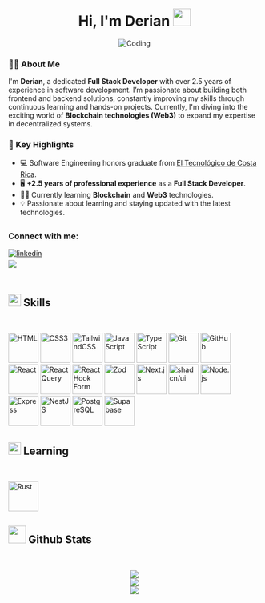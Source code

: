 <h1 align="center">Hi, I'm Derian <img src="https://media.giphy.com/media/hvRJCLFzcasrR4ia7z/giphy.gif" width="35"></h1>
<div align="center">
  <img alt="Coding" src="https://i.giphy.com/media/v1.Y2lkPTc5MGI3NjExeWFtNTlnaHNiMWIyYjB2ZnV1bTN2NDhxZmlncXN4eWp0cXdmYzdxMCZlcD12MV9pbnRlcm5hbF9naWZfYnlfaWQmY3Q9Zw/qgQUggAC3Pfv687qPC/giphy.gif" />
</div>

<h3>👨‍💻 About Me</h3>
<p>I'm <strong>Derian</strong>, a dedicated <strong>Full Stack Developer</strong> with over 2.5 years of experience in software development. I’m passionate about building both frontend and backend solutions, constantly improving my skills through continuous learning and hands-on projects. Currently, I'm diving into the exciting world of <strong>Blockchain technologies (Web3)</strong> to expand my expertise in decentralized systems.</p>

<h3>🚀 Key Highlights</h3>
<ul>
  <li>💻 Software Engineering honors graduate from <a href="https://www.tec.ac.cr/" target="_blank">El Tecnológico de Costa Rica</a>.</li>
  <li>🖥️ <strong>+2.5 years of professional experience</strong> as a <strong>Full Stack Developer</strong>.</li>
  <li>🧑‍🎓 Currently learning <strong>Blockchain</strong> and <strong>Web3</strong> technologies.</li>
  <li>💡 Passionate about learning and staying updated with the latest technologies.</li>
</ul>

## <h3 align="left">Connect with me:</h3>
<div align="left">

<a href="https://www.linkedin.com/in/derian-rodriguez22" target="_blank">
    <img src="https://img.shields.io/badge/linkedin:  Derian-%2300acee.svg?color=405DE6&style=for-the-badge&logo=linkedin&logoColor=white" alt="linkedin" style="margin-bottom: 5px;"/>
</a>

<br>

<a href="mailto:dmrodriguez2000@gmail.com" target="_blank">
     <img src="https://img.shields.io/badge/gmail:  dmrodriguez2000-%23EA4335.svg?style=for-the-badge&logo=gmail&logoColor=white" t=mail style="margin-bottom: 5px;" />
</a>
	
</div>

<br>

## <img src="https://media2.giphy.com/media/QssGEmpkyEOhBCb7e1/giphy.gif?cid=ecf05e47a0n3gi1bfqntqmob8g9aid1oyj2wr3ds3mg700bl&rid=giphy.gif" width ="25"><b> Skills</b>
<br>

<!-- https://builder.syvixor.com/ -->
<p>
  <img src="https://skills.syvixor.com/api/icons?i=html"         alt="HTML"         title="HTML"         width="60" />
  <img src="https://skills.syvixor.com/api/icons?i=css3"         alt="CSS3"         title="CSS3"         width="60" />
  <img src="https://skills.syvixor.com/api/icons?i=tailwindcss"  alt="TailwindCSS"  title="TailwindCSS"  width="60" />
  <img src="https://skills.syvixor.com/api/icons?i=javascript"   alt="JavaScript"   title="JavaScript"   width="60" />
  <img src="https://skills.syvixor.com/api/icons?i=typescript"   alt="TypeScript"   title="TypeScript"   width="60" />
  <img src="https://skills.syvixor.com/api/icons?i=git"          alt="Git"          title="Git"          width="60" />
  <img src="https://skills.syvixor.com/api/icons?i=github"       alt="GitHub"       title="GitHub"       width="60" />
  <img src="https://skills.syvixor.com/api/icons?i=reactjs"      alt="React"        title="React"        width="60" />
  <img src="https://skills.syvixor.com/api/icons?i=reactquery"   alt="React Query"  title="React Query"  width="60" />
  <img src="https://skills.syvixor.com/api/icons?i=reacthookform"alt="React Hook Form" title="React Hook Form" width="60" />
  <img src="https://skills.syvixor.com/api/icons?i=zod"          alt="Zod"          title="Zod"          width="60" />
  <img src="https://skills.syvixor.com/api/icons?i=nextjs"       alt="Next.js"      title="Next.js"      width="60" />
  <img src="https://skills.syvixor.com/api/icons?i=shadcnui"     alt="shadcn/ui"    title="shadcn/ui"    width="60" />
  <img src="https://skills.syvixor.com/api/icons?i=nodejs"       alt="Node.js"      title="Node.js"      width="60" />
  <img src="https://skills.syvixor.com/api/icons?i=expressjs"    alt="Express"      title="Express"      width="60" />
  <img src="https://skills.syvixor.com/api/icons?i=nestjs"       alt="NestJS"       title="NestJS"       width="60" />
  <img src="https://skills.syvixor.com/api/icons?i=postgresql"   alt="PostgreSQL"   title="PostgreSQL"   width="60" />
  <img src="https://skills.syvixor.com/api/icons?i=supabase"     alt="Supabase"     title="Supabase"     width="60" />
</p>

## <img src="https://media2.giphy.com/media/QssGEmpkyEOhBCb7e1/giphy.gif?cid=ecf05e47a0n3gi1bfqntqmob8g9aid1oyj2wr3ds3mg700bl&rid=giphy.gif" width ="25"><b> Learning</b>
<br>

<p>
  <img src="https://skills.syvixor.com/api/icons?i=rust" alt="Rust" title="Rust" width="60" />
</p>

## <img src="https://media.giphy.com/media/iY8CRBdQXODJSCERIr/giphy.gif" width="35"><b> Github Stats </b>
<br>


<div align="center">

![](https://github-readme-stats.vercel.app/api?username=derianrddev&theme=aura&hide_border=false&include_all_commits=false&show_icons=true&count_private=true&show_icons=true&show=reviews,prs_merged,prs_merged_percentage)<br/>
![](https://github-readme-streak-stats.herokuapp.com/?user=derianrddev&theme=aura&hide_border=false)<br/>
![](https://github-readme-stats.vercel.app/api/top-langs/?username=derianrddev&theme=aura&hide_border=false&include_all_commits=false&count_private=false&layout=compact)

</div>


<br>
<br>
<br>

